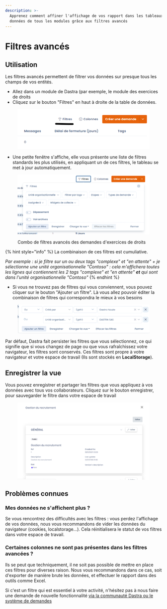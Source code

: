 ```yaml
---
description: >-
  Apprenez comment affiner l'affichage de vos rapport dans les tableaux de
  données de tous les modules grâce aux filtres avancés
---
```


# Filtres avancés

## Utilisation

Les filtres avancés permettent de filtrer vos données sur presque tous les champs de vos entités.

* Allez dans un module de Dastra (par exemple, le module des exercices de droits
* Cliquez sur le bouton "Filtres" en haut à droite de la table de données.&#x20;

<figure><img src="../../.gitbook/assets/image (6) (2).png" alt=""><figcaption></figcaption></figure>

* Une petite fenêtre s'affiche, elle vous présente une liste de filtres standards les plus utilisés, en appliquant un de ces filtres, le tableau se met à jour automatiquement.

<figure><img src="../../.gitbook/assets/image (7) (2).png" alt=""><figcaption><p>Combo de filtres avancés des demandes d'exercices de droits</p></figcaption></figure>

{% hint style="info" %}
La combinaison de ces filtres est cumuliative.&#x20;

_Par exemple : si je filtre sur un ou deux tags "complexe" et "en attente" + je sélectionne une unité organisationnelle "Contoso" : cela m'affichera toutes les lignes qui contiennent les 2 tags "complexe" et "en attente" **et** qui sont dans l'unité organisationnelle "Contoso"_
{% endhint %}

* Si vous ne trouvez pas de filtres qui vous conviennent, vous pouvez cliquer sur le bouton "Ajouter un filtre". Là vous allez pouvoir éditer la combinaison de filtres qui correspondra le mieux à vos besoins

<figure><img src="../../.gitbook/assets/image (5) (2).png" alt=""><figcaption></figcaption></figure>

Par défaut, Dastra fait persister les filtres que vous sélectionnez, ce qui signifie que si vous changez de page ou que vous rafraîchissez votre navigateur, les filtres sont conservés. Ces filtres sont propre à votre navigateur et votre espace de travail (Ils sont stockés en **LocalStorage**).&#x20;

## Enregistrer la vue

Vous pouvez enregistrer et partager les filtres que vous appliquez à vos données avec tous vos collaborateurs. Cliquez sur le bouton enregistrer, pour sauvegarder le filtre dans votre espace de travail

<figure><img src="../../.gitbook/assets/image (8).png" alt=""><figcaption></figcaption></figure>

## Problèmes connues

### Mes données ne s'affichent plus ?

Se vous rencontrez des difficultés avec les filtres : vous perdez l'affichage de vos données, nous vous recommandons de vider les données du navigateur (cookies, localstorage...). Cela réinitialisera le statut de vos filtres dans votre espace de travail.

### Certaines colonnes ne sont pas présentes dans les filtres avancées ?

Ils se peut que techniquement, il ne soit pas possible de mettre en place ces filtres pour diverses raison. Nous vous recommandons dans ce cas, soit d'exporter de manière brute les données, et effectuer le rapport dans des outils comme Excel.

Si c'est un filtre qui est essentiel à votre activité, n'hésitez pas à nous faire une demande de nouvelle fonctionnalité [via la communauté Dastra ou le système de demandes](../../commencer/le-support/faire-une-demande-de-support.md)
